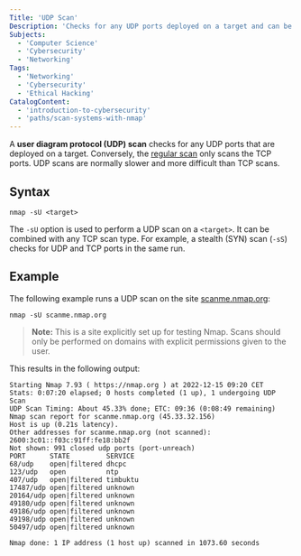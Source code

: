 ```yaml
---
Title: 'UDP Scan'
Description: 'Checks for any UDP ports deployed on a target and can be combined with any TCP scan.'
Subjects:
  - 'Computer Science'
  - 'Cybersecurity'
  - 'Networking'
Tags:
  - 'Networking'
  - 'Cybersecurity'
  - 'Ethical Hacking'
CatalogContent:
  - 'introduction-to-cybersecurity'
  - 'paths/scan-systems-with-nmap'
---
```


A **user diagram protocol (UDP) scan** checks for any UDP ports that are deployed on a target. Conversely, the [regular scan](https://www.codecademy.com/resources/docs/cybersecurity/nmap/nmap-scan) only scans the TCP ports. UDP scans are normally slower and more difficult than TCP scans.

## Syntax

```pseudo
nmap -sU <target>
```

The `-sU` option is used to perform a UDP scan on a `<target>`. It can be combined with any TCP scan type. For example, a stealth (SYN) scan (`-sS`) checks for UDP and TCP ports in the same run.

## Example

The following example runs a UDP scan on the site [scanme.nmap.org](http://scanme.nmap.org/):

```shell
nmap -sU scanme.nmap.org
```

> **Note:** This is a site explicitly set up for testing Nmap. Scans should only be performed on domains with explicit permissions given to the user.

This results in the following output:

```shell
Starting Nmap 7.93 ( https://nmap.org ) at 2022-12-15 09:20 CET
Stats: 0:07:20 elapsed; 0 hosts completed (1 up), 1 undergoing UDP Scan
UDP Scan Timing: About 45.33% done; ETC: 09:36 (0:08:49 remaining)
Nmap scan report for scanme.nmap.org (45.33.32.156)
Host is up (0.21s latency).
Other addresses for scanme.nmap.org (not scanned): 2600:3c01::f03c:91ff:fe18:bb2f
Not shown: 991 closed udp ports (port-unreach)
PORT      STATE         SERVICE
68/udp    open|filtered dhcpc
123/udp   open          ntp
407/udp   open|filtered timbuktu
17487/udp open|filtered unknown
20164/udp open|filtered unknown
49180/udp open|filtered unknown
49186/udp open|filtered unknown
49198/udp open|filtered unknown
50497/udp open|filtered unknown

Nmap done: 1 IP address (1 host up) scanned in 1073.60 seconds
```
